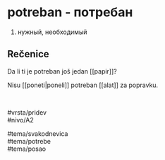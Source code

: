 # potreban - потребан

1. нужный, необходимый

## Rečenice

Da li ti je potreban još jedan [[papir]]?

Nisu [[poneti|poneli]] potreban [[alat]] za popravku.

<br>

#vrsta/pridev  
#nivo/A2  

#tema/svakodnevica  
#tema/potrebe  
#tema/posao
